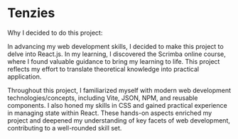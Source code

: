# Tenzies

Why I decided to do this project:

In advancing my web development skills, I decided to make this project to delve into React.js. In my learning, I discovered the Scrimba online course, where I found valuable guidance to bring my learning to life. This project reflects my effort to translate theoretical knowledge into practical application.

Throughout this project, I familiarized myself with modern web development technologies/concepts, including Vite, JSON, NPM, and reusable components. I also honed my skills in CSS and gained practical experience in managing state within React. These hands-on aspects enriched my project and deepened my understanding of key facets of web development, contributing to a well-rounded skill set.

